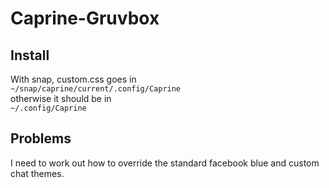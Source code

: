 # Caprine-Gruvbox

## Install
With snap, custom.css goes in \
`~/snap/caprine/current/.config/Caprine` \
otherwise it should be in \
`~/.config/Caprine` 

## Problems
I need to work out how to override the standard facebook blue and custom chat themes.
